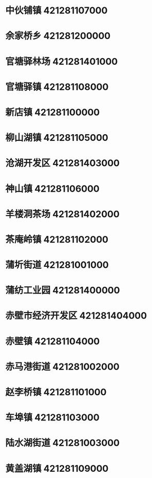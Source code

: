 # 中伙铺镇 421281107000
# 余家桥乡 421281200000
# 官塘驿林场 421281401000
# 官塘驿镇 421281108000
# 新店镇 421281100000
# 柳山湖镇 421281105000
# 沧湖开发区 421281403000
# 神山镇 421281106000
# 羊楼洞茶场 421281402000
# 茶庵岭镇 421281102000
# 蒲圻街道 421281001000
# 蒲纺工业园 421281400000
# 赤壁市经济开发区 421281404000
# 赤壁镇 421281104000
# 赤马港街道 421281002000
# 赵李桥镇 421281101000
# 车埠镇 421281103000
# 陆水湖街道 421281003000
# 黄盖湖镇 421281109000
